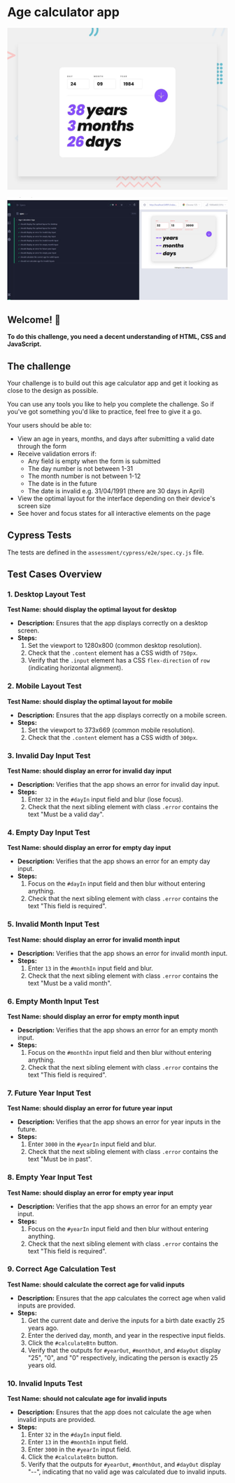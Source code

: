 # Age calculator app

![Design preview for the Age calculator app coding challenge](./assets/desktop-preview.jpg)

![Testcases preview for the Age calculator app coding challenge](./assets/testcases.jpeg)

## Welcome! 👋

**To do this challenge, you need a decent understanding of HTML, CSS and JavaScript.**

## The challenge

Your challenge is to build out this age calculator app and get it looking as close to the design as possible.

You can use any tools you like to help you complete the challenge. So if you've got something you'd like to practice, feel free to give it a go.

Your users should be able to:

- View an age in years, months, and days after submitting a valid date through the form
- Receive validation errors if:
  - Any field is empty when the form is submitted
  - The day number is not between 1-31
  - The month number is not between 1-12
  - The date is in the future
  - The date is invalid e.g. 31/04/1991 (there are 30 days in April)
- View the optimal layout for the interface depending on their device's screen size
- See hover and focus states for all interactive elements on the page

## Cypress Tests

The tests are defined in the `assessment/cypress/e2e/spec.cy.js` file.

## Test Cases Overview

### 1. Desktop Layout Test

**Test Name: should display the optimal layout for desktop**

- **Description:** Ensures that the app displays correctly on a desktop screen.
- **Steps:**
  1.  Set the viewport to 1280x800 (common desktop resolution).
  2.  Check that the `.content` element has a CSS width of `750px`.
  3.  Verify that the `.input` element has a CSS `flex-direction` of `row` (indicating horizontal alignment).

### 2. Mobile Layout Test

**Test Name: should display the optimal layout for mobile**

- **Description:** Ensures that the app displays correctly on a mobile screen.
- **Steps:**
  1.  Set the viewport to 373x669 (common mobile resolution).
  2.  Check that the `.content` element has a CSS width of `300px`.

### 3. Invalid Day Input Test

**Test Name: should display an error for invalid day input**

- **Description:** Verifies that the app shows an error for invalid day input.
- **Steps:**
  1.  Enter `32` in the `#dayIn` input field and blur (lose focus).
  2.  Check that the next sibling element with class `.error` contains the text "Must be a valid day".

### 4. Empty Day Input Test

**Test Name: should display an error for empty day input**

- **Description:** Verifies that the app shows an error for an empty day input.
- **Steps:**
  1.  Focus on the `#dayIn` input field and then blur without entering anything.
  2.  Check that the next sibling element with class `.error` contains the text "This field is required".

### 5. Invalid Month Input Test

**Test Name: should display an error for invalid month input**

- **Description:** Verifies that the app shows an error for invalid month input.
- **Steps:**
  1.  Enter `13` in the `#monthIn` input field and blur.
  2.  Check that the next sibling element with class `.error` contains the text "Must be a valid month".

### 6. Empty Month Input Test

**Test Name: should display an error for empty month input**

- **Description:** Verifies that the app shows an error for an empty month input.
- **Steps:**
  1.  Focus on the `#monthIn` input field and then blur without entering anything.
  2.  Check that the next sibling element with class `.error` contains the text "This field is required".

### 7. Future Year Input Test

**Test Name: should display an error for future year input**

- **Description:** Verifies that the app shows an error for year inputs in the future.
- **Steps:**
  1.  Enter `3000` in the `#yearIn` input field and blur.
  2.  Check that the next sibling element with class `.error` contains the text "Must be in past".

### 8. Empty Year Input Test

**Test Name: should display an error for empty year input**

- **Description:** Verifies that the app shows an error for an empty year input.
- **Steps:**
  1.  Focus on the `#yearIn` input field and then blur without entering anything.
  2.  Check that the next sibling element with class `.error` contains the text "This field is required".

### 9. Correct Age Calculation Test

**Test Name: should calculate the correct age for valid inputs**

- **Description:** Ensures that the app calculates the correct age when valid inputs are provided.
- **Steps:**
  1.  Get the current date and derive the inputs for a birth date exactly 25 years ago.
  2.  Enter the derived day, month, and year in the respective input fields.
  3.  Click the `#calculateBtn` button.
  4.  Verify that the outputs for `#yearOut`, `#monthOut`, and `#dayOut` display "25", "0", and "0" respectively, indicating the person is exactly 25 years old.

### 10. Invalid Inputs Test

**Test Name: should not calculate age for invalid inputs**

- **Description:** Ensures that the app does not calculate the age when invalid inputs are provided.
- **Steps:**
  1.  Enter `32` in the `#dayIn` input field.
  2.  Enter `13` in the `#monthIn` input field.
  3.  Enter `3000` in the `#yearIn` input field.
  4.  Click the `#calculateBtn` button.
  5.  Verify that the outputs for `#yearOut`, `#monthOut`, and `#dayOut` display "--", indicating that no valid age was calculated due to invalid inputs.
